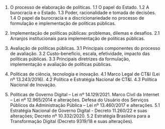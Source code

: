
1. O processo de elaboração de políticas. 
	1.1 O papel do Estado. 
	1.2 A burocracia e o Estado. 
	1.3 Poder, racionalidade e tomada de decisões. 
	1.4 O papel da burocracia e a discricionariedade no processo de formulação e implementação de políticas públicas. 

2. Implementação de políticas públicas: problemas, dilemas e desafios. 
	2.1 Arranjos institucionais para implementação de políticas públicas. 

3. Avaliação de políticas públicas. 
	3.1 Principais componentes do processo de avaliação. 
	3.2 Custo-benefício, escala, efetividade, impacto das políticas públicas. 
	3.3 Principais diretrizes da formulação, implementação e avaliação de políticas públicas. 

4. Políticas de ciência, tecnologia e inovação. 
	4.1 Marco Legal de CT&I (Lei nº 13.243/2016).
	4.2 Política e Estratégia Nacional de CT&I. 4.3 Política Nacional de Inovação.

5. Políticas de Governo Digital – Lei nº 14.129/2021. Marco Civil da Internet – Lei nº 12.965/2014 e alterações. Defesa do Usuário dos Serviços Públicos da Administração Pública – Lei nº 13.460/2017 e alterações. 
	5.1 Estratégia Nacional de Governo Digital -
	Decreto 11.260/22 e suas alterações; Decreto nº 10.332/2020. 
	5.2 Estratégia Brasileira para a Transformação Digital (Decreto 9319/18 e suas
	alterações).